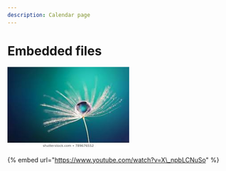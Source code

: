 ```yaml
---
description: Calendar page
---
```


# Embedded files

![image cation](.gitbook/assets/image%20%281%29.png)

{% embed url="https://www.youtube.com/watch?v=X\_npbLCNuSo" %}





